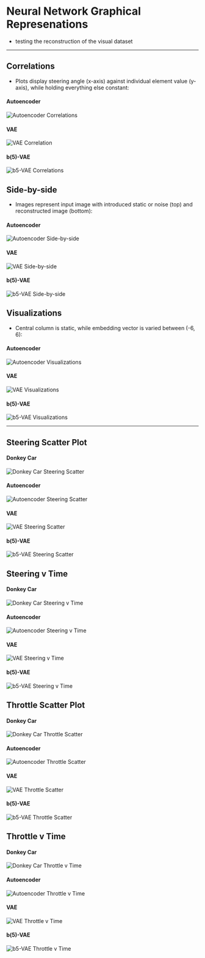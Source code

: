 # Neural Network Graphical Represenations
- testing the reconstruction of the visual dataset

---

## Correlations
- Plots display steering angle (x-axis) against individual element value (y-axis), while holding everything else constant:
#### Autoencoder
![Autoencoder Correlations](https://github.com/tall-josh/fyp_diy_robo_car/blob/master/report/autoencoder/correlations.png)
#### VAE
![VAE Correlation](https://github.com/tall-josh/fyp_diy_robo_car/blob/master/report/vae/correlations.png)
#### b(5)-VAE
![b5-VAE Correlations](https://github.com/tall-josh/fyp_diy_robo_car/blob/master/report/vae/correlations.png)

## Side-by-side
- Images represent input image with introduced static or noise (top) and reconstructed image (bottom):
#### Autoencoder
![Autoencoder Side-by-side](https://github.com/tall-josh/fyp_diy_robo_car/blob/master/report/autoencoder/side_by_side.jpg)
#### VAE
![VAE Side-by-side](https://github.com/tall-josh/fyp_diy_robo_car/blob/master/report/vae/side_by_side.jpg)
#### b(5)-VAE
![b5-VAE Side-by-side](https://github.com/tall-josh/fyp_diy_robo_car/blob/master/report/vae/side_by_side.jpg)

## Visualizations
- Central column is static, while embedding vector is varied between (-6, 6):
#### Autoencoder
![Autoencoder Visualizations](https://github.com/tall-josh/fyp_diy_robo_car/blob/master/report/autoencoder/visualizations.png)
#### VAE
![VAE Visualizations](https://github.com/tall-josh/fyp_diy_robo_car/blob/master/report/vae/visualizations.png)
#### b(5)-VAE
![b5-VAE Visualizations](https://github.com/tall-josh/fyp_diy_robo_car/blob/master/report/vae/visualizations.png)

---


## Steering Scatter Plot
#### Donkey Car
![Donkey Car Steering Scatter](https://github.com/tall-josh/fyp_diy_robo_car/blob/master/report/donkey_car_tetsing/donkey_steeing_scatter.png)
#### Autoencoder
![Autoencoder Steering Scatter](https://github.com/tall-josh/fyp_diy_robo_car/blob/master/report/modular_steering/autoencoder/Steering_scatter.png)
#### VAE
![VAE Steering Scatter](https://github.com/tall-josh/fyp_diy_robo_car/blob/master/report/modular_steering/vae/Steering_scatter.png)
#### b(5)-VAE
![b5-VAE Steering Scatter](https://github.com/tall-josh/fyp_diy_robo_car/blob/master/report/modular_steering/beta_5_vae/Steering_scatter.png)

## Steering v Time
#### Donkey Car
![Donkey Car Steering v Time](https://github.com/tall-josh/fyp_diy_robo_car/blob/master/report/donkey_car_tetsing/donkey_steering_v_time.png)
#### Autoencoder
![Autoencoder Steering v Time](https://github.com/tall-josh/fyp_diy_robo_car/blob/master/report/modular_steering/autoencoder/Steering_v_time.png)
#### VAE
![VAE Steering v Time](https://github.com/tall-josh/fyp_diy_robo_car/blob/master/report/modular_steering/vae/Steering_v_time.png)
#### b(5)-VAE
![b5-VAE Steering v Time](https://github.com/tall-josh/fyp_diy_robo_car/blob/master/report/modular_steering/beta_5_vae/Steering_v_time.png)

## Throttle Scatter Plot
#### Donkey Car
![Donkey Car Throttle Scatter](https://github.com/tall-josh/fyp_diy_robo_car/blob/master/report/donkey_car_tetsing/donkey_throttle_scatter.png)
#### Autoencoder
![Autoencoder Throttle Scatter](https://github.com/tall-josh/fyp_diy_robo_car/blob/master/report/modular_throttle/autoencoder/Throttle_scatter.png)
#### VAE
![VAE Throttle Scatter](https://github.com/tall-josh/fyp_diy_robo_car/blob/master/report/modular_throttle/vae/Throttle_scatter.png)
#### b(5)-VAE
![b5-VAE Throttle Scatter](https://github.com/tall-josh/fyp_diy_robo_car/blob/master/report/modular_throttle/beta_5_vae/Throttle_scatter.png)

## Throttle v Time
#### Donkey Car
![Donkey Car Throttle v Time](https://github.com/tall-josh/fyp_diy_robo_car/blob/master/report/donkey_car_tetsing/donkey_throttle_v_time.png)
#### Autoencoder
![Autoencoder Throttle v Time](https://github.com/tall-josh/fyp_diy_robo_car/blob/master/report/modular_throttle/autoencoder/Throttle_v_time.png)
#### VAE
![VAE Throttle v Time](https://github.com/tall-josh/fyp_diy_robo_car/blob/master/report/modular_throttle/vae/Throttle_v_time.png)
#### b(5)-VAE
![b5-VAE Throttle v Time](https://github.com/tall-josh/fyp_diy_robo_car/blob/master/report/modular_throttle/beta_5_vae/Throttle_v_time.png)
